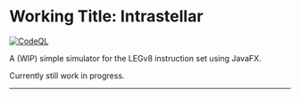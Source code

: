 # Working Title: Intrastellar
[![CodeQL](https://github.com/GeoInter/Intrastellar/actions/workflows/codeql-analysis.yml/badge.svg?branch=main)](https://github.com/GeoInter/Intrastellar/actions/workflows/codeql-analysis.yml)

A (WIP) simple simulator for the LEGv8 instruction set using JavaFX.

Currently still work in progress.

***
